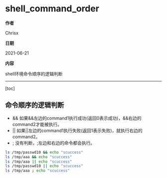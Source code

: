 # shell_command_order

**作者**

Chrisx

**日期**

2021-06-21

**内容**

shell环境命令顺序的逻辑判断

----

[toc]

## 命令顺序的逻辑判断

* &&  如果&&左边的command1执行成功(返回0表示成功)，&&右边的command2才能被执行。
* ||  如果||左边的command1执行失败(返回1表示失败)，就执行右边的command2。
* ;   没有判断，;左边和右边的命令都会执行。

```sh
ls /tmp/passwd10 && echo "scuccess"
ls /tmp/aaa && echo "scuccess"
ls /tmp/aaa || echo "scuccess"
ls /tmp/passwd10 || echo "scuccess"
ls /tmp/aaa ; echo "scuccess"
```
